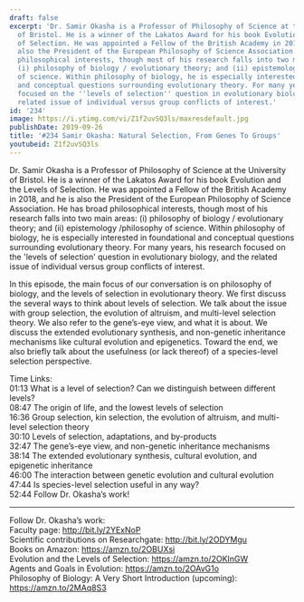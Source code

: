 ```yaml
---
draft: false
excerpt: 'Dr. Samir Okasha is a Professor of Philosophy of Science at the University
  of Bristol. He is a winner of the Lakatos Award for his book Evolution and the Levels
  of Selection. He was appointed a Fellow of the British Academy in 2018, and he is
  also the President of the European Philosophy of Science Association. He has broad
  philosophical interests, though most of his research falls into two main areas:
  (i) philosophy of biology / evolutionary theory; and (ii) epistemology /philosophy
  of science. Within philosophy of biology, he is especially interested in foundational
  and conceptual questions surrounding evolutionary theory. For many years, his research
  focused on the ''levels of selection'' question in evolutionary biology, and the
  related issue of individual versus group conflicts of interest.'
id: '234'
image: https://i.ytimg.com/vi/Z1f2uvSQ3ls/maxresdefault.jpg
publishDate: 2019-09-26
title: '#234 Samir Okasha: Natural Selection, From Genes To Groups'
youtubeid: Z1f2uvSQ3ls
---
```

Dr. Samir Okasha is a Professor of Philosophy of Science at the University of Bristol. He is a winner of the Lakatos Award for his book Evolution and the Levels of Selection. He was appointed a Fellow of the British Academy in 2018, and he is also the President of the European Philosophy of Science Association. He has broad philosophical interests, though most of his research falls into two main areas: (i) philosophy of biology / evolutionary theory; and (ii) epistemology /philosophy of science. Within philosophy of biology, he is especially interested in foundational and conceptual questions surrounding evolutionary theory. For many years, his research focused on the 'levels of selection' question in evolutionary biology, and the related issue of individual versus group conflicts of interest.

In this episode, the main focus of our conversation is on philosophy of biology, and the levels of selection in evolutionary theory. We first discuss the several ways to think about levels of selection. We talk about the issue with group selection, the evolution of altruism, and multi-level selection theory. We also refer to the gene’s-eye view, and what it is about. We discuss the extended evolutionary synthesis, and non-genetic inheritance mechanisms like cultural evolution and epigenetics. Toward the end, we also briefly talk about the usefulness (or lack thereof) of a species-level selection perspective. 

Time Links:  
01:13  What is a level of selection? Can we distinguish between different levels?  
08:47  The origin of life, and the lowest levels of selection  
16:36  Group selection, kin selection, the evolution of altruism, and multi-level selection theory  
30:10  Levels of selection, adaptations, and by-products                               
32:47  The gene’s-eye view, and non-genetic inheritance mechanisms  
38:14  The extended evolutionary synthesis, cultural evolution, and epigenetic inheritance  
46:00  The interaction between genetic evolution and cultural evolution  
47:44  Is species-level selection useful in any way?  
52:44  Follow Dr. Okasha’s work!

---

Follow Dr. Okasha’s work:  
Faculty page: http://bit.ly/2YExNoP  
Scientific contributions on Researchgate: http://bit.ly/2ODYMgu  
Books on Amazon: https://amzn.to/2OBUXsi  
Evolution and the Levels of Selection: https://amzn.to/2OKInGW  
Agents and Goals in Evolution: https://amzn.to/2OAvG1o  
Philosophy of Biology: A Very Short Introduction (upcoming): https://amzn.to/2MAq8S3

